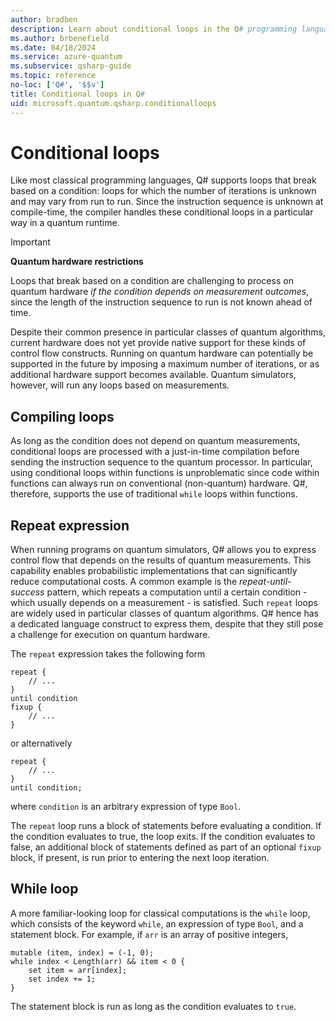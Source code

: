 ```yaml
---
author: bradben
description: Learn about conditional loops in the Q# programming language.
ms.author: brbenefield
ms.date: 04/18/2024
ms.service: azure-quantum
ms.subservice: qsharp-guide
ms.topic: reference
no-loc: ['Q#', '$$v']
title: Conditional loops in Q#
uid: microsoft.quantum.qsharp.conditionalloops
---
```


# Conditional loops

Like most classical programming languages, Q# supports loops that break based on a condition: loops for which the number of iterations is unknown and may vary from run to run. Since the instruction sequence is unknown at compile-time, the compiler handles these conditional loops in a particular way in a quantum runtime.

> [!IMPORTANT]
> **Quantum hardware restrictions**
>
> Loops that break based on a condition are challenging to process on quantum hardware *if the condition depends on measurement outcomes*, since the length of the instruction sequence to run is not known ahead of time.
>
> Despite their common presence in particular classes of quantum algorithms, current hardware does not yet provide native support for these kinds of control flow constructs. Running on quantum hardware can potentially be supported in the future by imposing a maximum number of iterations, or as additional hardware support becomes available. Quantum simulators, however, will run any loops based on measurements.

## Compiling loops

As long as the condition does not depend on quantum measurements, conditional loops are processed with a just-in-time compilation before sending the instruction sequence to the quantum processor. In particular, using conditional loops within functions is unproblematic since code within functions can always run on conventional (non-quantum) hardware. Q#, therefore, supports the use of traditional `while` loops within functions.


## Repeat expression

When running programs on quantum simulators, Q# allows you to express control flow that depends on the results of quantum measurements.
This capability enables probabilistic implementations that can significantly reduce computational costs.
A common example is the *repeat-until-success* pattern, which repeats a computation until a certain condition - which usually depends on a measurement - is satisfied. Such `repeat` loops are widely used in particular classes of quantum algorithms.  Q# hence has a dedicated language construct to express them, despite that they still pose a challenge for execution on quantum hardware.



The `repeat` expression takes the following form

```qsharp
repeat {
    // ...
}
until condition
fixup {
    // ...
}
```

or alternatively

```qsharp
repeat {
    // ...
}
until condition;
```

where `condition` is an arbitrary expression of type `Bool`.

The `repeat` loop runs a block of statements before evaluating a condition. If the condition evaluates to true, the loop exits. If the condition evaluates to false, an additional block of statements defined as part of an optional `fixup` block, if present, is run prior to entering the next loop iteration.

## While loop

A more familiar-looking loop for classical computations is the `while` loop, which consists of the keyword `while`, an expression of type `Bool`, and a statement block.
For example, if `arr` is an array of positive integers,

```qsharp
mutable (item, index) = (-1, 0);
while index < Length(arr) && item < 0 {
    set item = arr[index];
    set index += 1;
}
```

The statement block is run as long as the condition evaluates to `true`.

